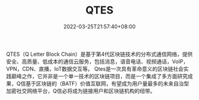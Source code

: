 ﻿---
weight: 
title: "QTES"
description: "QTES（Q Letter Block Chain）是基于第4代区块链技术的分布式通信网络，提供安全、高质量、低成本的通信云服务，包括消息，语音电话、视频通话，VoIP，VPN，CDN、直播，IoT数据交互等"
date: 2022-03-25T21:57:40+08:00
lastmod: 2022-03-25T16:45:40+08:00
draft: false
authors: ["Metabd"]
featuredImage: "qtes.webp"
link: ""
tags: ["数字代币","QTES"]
categories: ["navigation"]
navigation: ["数字代币"]
lightgallery: true
toc: true
pinned: false
recommend: false
recommend1: false
---
QTES（Q Letter Block Chain）是基于第4代区块链技术的分布式通信网络，提供安全、高质量、低成本的通信云服务，包括消息，语音电话、视频通话，VoIP，VPN，CDN、直播，IoT数据交互等。
Qtes是一次具有革命意义的区块链社会实践巅峰之作，它并非是一个单一技术的区块链项目，而是一个集成了多方面研究成果，Q信基于区块链的（BATF）价值互联网，有望成为用户量最多的未来自治型加密社交网络平台，Q信必将成为链接用户和区块链机构的纽带。
